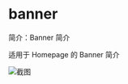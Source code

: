 # banner

简介：Banner 简介

适用于 Homepage 的 Banner 简介

![截图](https://unpkg.com/@ice/block-banner/screenshot.png)
